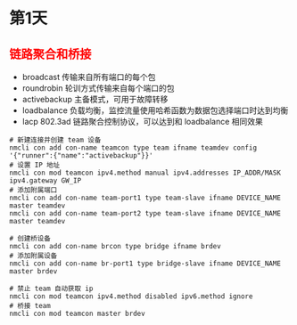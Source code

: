 # 第1天
## <font color=red>链路聚合和桥接</font>

* broadcast    传输来自所有端口的每个包
* roundrobin    轮训方式传输来自每个端口的包
* activebackup    主备模式，可用于故障转移
* loadbalance    负载均衡，监控流量使用哈希函数为数据包选择端口时达到均衡
* lacp    802.3ad 链路聚合控制协议，可以达到和 loadbalance 相同效果

```
# 新建连接并创建 team 设备 
nmcli con add con-name teamcon type team ifname teamdev config '{"runner":{"name":"activebackup"}}'
# 设置 IP 地址
nmcli con mod teamcon ipv4.method manual ipv4.addresses IP_ADDR/MASK ipv4.gateway GW_IP
# 添加附属端口
nmcli con add con-name team-port1 type team-slave ifname DEVICE_NAME master teamdev
nmcli con add con-name team-port2 type team-slave ifname DEVICE_NAME master teamdev

# 创建桥设备
nmcli con add con-name brcon type bridge ifname brdev
# 添加附属设备
nmcli con add con-name br-port1 type bridge-slave ifname DEVICE_NAME master brdev

# 禁止 team 自动获取 ip
nmcli con mod teamcon ipv4.method disabled ipv6.method ignore
# 桥接 team
nmcli con mod teamcon master brdev
```